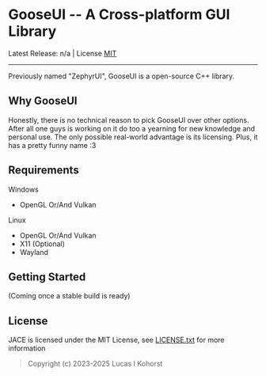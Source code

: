 # GooseUI -- A Cross-platform GUI Library
Latest Release: n/a | License [MIT](https://github.com/Hedge239/GooseUI/blob/main/LICENSE.txt)

---

Previously named "ZephyrUI", GooseUI is a open-source C++ library. 

## Why GooseUI
Honestly, there is no technical reason to pick GooseUI over other options. After all one guys is working on it do too a yearning for new knowledge and personal use. The only possible real-world advantage is its licensing. Plus, it has a pretty funny name :3

## Requirements
Windows
- OpenGL Or/And Vulkan

Linux
- OpenGL Or/And Vulkan
- X11 (Optional)
- Wayland

## Getting Started
(Coming once a stable build is ready)

## License
JACE is licensed under the MIT License, see [LICENSE.txt](https://github.com/Hedge239/GooseUI/blob/main/LICENSE.txt) for more information
> Copyright (c) 2023-2025 Lucas I Kohorst
